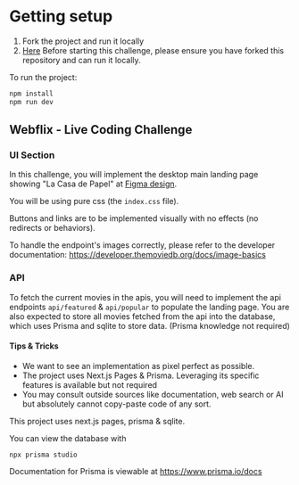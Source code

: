 # Getting setup

1. Fork the project and run it locally
2. [Here](https://www.figma.com/design/8IrWHW2aUQZN6ILycX6ug7/Liteflix-Challenge?node-id=0-1&node-type=canvas)
Before starting this challenge, please ensure you have forked this repository and can run it locally.

To run the project:

```bash
npm install
npm run dev
```

## Webflix - Live Coding Challenge

### UI Section
In this challenge, you will implement the desktop main landing page showing "La Casa de Papel" at [Figma design](https://www.figma.com/design/8IrWHW2aUQZN6ILycX6ug7/Liteflix-Challenge?node-id=0-1&node-type=canvas).

You will be using pure css (the `index.css` file).

Buttons and links are to be implemented visually with no effects (no redirects or behaviors).

To handle the endpoint's images correctly, please refer to the developer documentation: https://developer.themoviedb.org/docs/image-basics

### API
To fetch the current movies in the apis, you will need to implement the api endpoints `api/featured` & `api/popular` to populate the landing page.
You are also expected to store all movies fetched from the api into the database, which uses Prisma and sqlite to store data. (Prisma knowledge not required)

#### Tips & Tricks
- We want to see an implementation as pixel perfect as possible.
- The project uses Next.js Pages & Prisma. Leveraging its specific features is available but not required
- You may consult outside sources like documentation, web search or AI but absolutely cannot copy-paste code of any sort.

This project uses next.js pages, prisma & sqlite.

You can view the database with
```
npx prisma studio
```
Documentation for Prisma is viewable at https://www.prisma.io/docs
